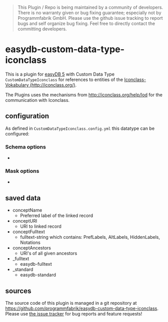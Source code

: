 > This Plugin / Repo is being maintained by a community of developers.
There is no warranty given or bug fixing guarantee; especially not by
Programmfabrik GmbH. Please use the github issue tracking to report bugs
and self organize bug fixing. Feel free to directly contact the committing
developers.

# easydb-custom-data-type-iconclass

This is a plugin for [easyDB 5](http://5.easydb.de/) with Custom Data Type `CustomDataTypeIconclass` for references to entities of the [Iconclass-Vokabulary (http://iconclass.org/)](http://iconclass.org/).

The Plugins uses the mechanisms from <http://iconclass.org/help/lod> for the communication with Iconclass.

## configuration

As defined in `CustomDataTypeIconclass.config.yml` this datatype can be configured:

### Schema options
-
### Mask options
-

## saved data
* conceptName
    * Preferred label of the linked record
* conceptURI
    * URI to linked record
* conceptFulltext
    * fulltext-string which contains: PrefLabels, AltLabels, HiddenLabels, Notations
* conceptAncestors
    * URI's of all given ancestors
* _fulltext
    * easydb-fulltext
* _standard
    * easydb-standard

## sources

The source code of this plugin is managed in a git repository at <https://github.com/programmfabrik/easydb-custom-data-type-iconclass>. Please use [the issue tracker](https://github.com/programmfabrik/easydb-custom-data-type-iconclass/issues) for bug reports and feature requests!
